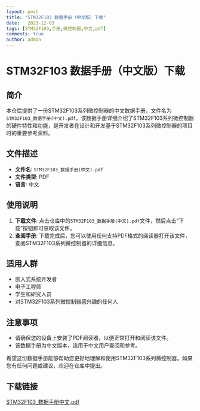 ```yaml
---
layout: post
title: "STM32F103 数据手册（中文版）下载"
date:   2023-12-03
tags: [STM32F103,手册,微控制器,中文,pdf]
comments: true
author: admin
---
```

# STM32F103 数据手册（中文版）下载

## 简介

本仓库提供了一份STM32F103系列微控制器的中文数据手册，文件名为`STM32F103_数据手册(中文).pdf`。该数据手册详细介绍了STM32F103系列微控制器的硬件特性和功能，是开发者在设计和开发基于STM32F103系列微控制器的项目时的重要参考资料。

## 文件描述

- **文件名**: `STM32F103_数据手册(中文).pdf`
- **文件类型**: PDF
- **语言**: 中文

## 使用说明

1. **下载文件**: 点击仓库中的`STM32F103_数据手册(中文).pdf`文件，然后点击“下载”按钮即可获取该文件。
2. **查阅手册**: 下载完成后，您可以使用任何支持PDF格式的阅读器打开该文件，查阅STM32F103系列微控制器的详细信息。

## 适用人群

- 嵌入式系统开发者
- 电子工程师
- 学生和研究人员
- 对STM32F103系列微控制器感兴趣的任何人

## 注意事项

- 请确保您的设备上安装了PDF阅读器，以便正常打开和阅读该文件。
- 该数据手册为中文版本，适用于中文用户查阅和参考。

希望这份数据手册能够帮助您更好地理解和使用STM32F103系列微控制器。如果您有任何问题或建议，欢迎在仓库中提出。

## 下载链接

[STM32F103_数据手册中文.pdf](https://pan.quark.cn/s/9941db5c7939)